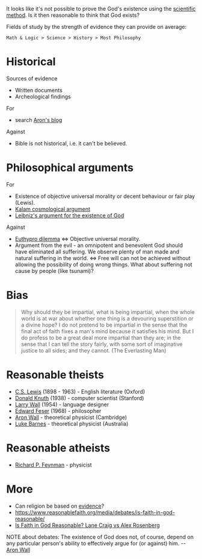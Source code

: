 It looks like it's not possible to prove the God's existence using the [scientific method](http://www.wall.org/~aron/blog/the-pillars-of-science/). Is it then reasonable to think that God exists?

Fields of study by the strength of evidence they can provide on average:

```
Math & Logic > Science > History > Most Philosophy
```

# Historical 

Sources of evidence

* Written documents
* Archeological findings

For

* search [Aron's blog](http://www.wall.org/~aron/blog/)

Against

* Bible is not historical, i.e. it can't be believed.

# Philosophical arguments

For

* Existence of objective universal morality or decent behaviour or fair play (Lewis).
* [Kalam cosmological argument](https://en.wikipedia.org/wiki/Kalam_cosmological_argument)
* [Leibniz's argument for the existence of God](https://www.reasonablefaith.org/videos/interviews-panels/leibnizs-argument-for-the-existence-of-god-bobby-conway/)

Against

* [Euthypro dilemma](https://en.wikipedia.org/wiki/Euthyphro_dilemma) <=> Objective universal morality.
* Argument from the evil - an omnipotent and benevolent God should have eliminated all suffering. We observe plenty of man made and natural suffering in the world. <=> Free will can not be achieved without allowing the possibility of doing wrong things. What about suffering not cause by people (like tsunami)?

# Bias

> Why should they be impartial, what is being impartial, when the whole world is at war about whether one thing is a devouring superstition or a divine hope? I do not pretend to be impartial in the sense that the final act of faith fixes a man's mind because it satisfies his mind. But I do profess to be a great deal more impartial than they are; in the sense that I can tell the story fairly, with some sort of imaginative justice to all sides; and they cannot.  (The Everlasting Man)


# Reasonable theists

* [C.S. Lewis](https://en.wikipedia.org/wiki/C._S._Lewis) (1898 - 1963) - English literature (Oxford)
* [Donald Knuth](https://en.wikipedia.org/wiki/Donald_Knuth) (1938) - computer scientist (Stanford)
* [Larry Wall](https://en.wikipedia.org/wiki/Larry_Wall) (1954) - language designer
* [Edward Feser](http://edwardfeser.blogspot.com/) (1968) - philosopher
* [Aron Wall](http://www.wall.org/~aron/blog/bio/) - theoretical physicist (Cambridge)
* [Luke Barnes](https://www.closertotruth.com/contributor/luke-barnes/profile) - theoretical physicist (Australia)

# Reasonable atheists

* [Richard P. Feynman](http://www.wall.org/~aron/blog/what-about-science/) - physicist

# More

* Can religion be based on [evidence](http://www.wall.org/~aron/evidence.htm)?
* https://www.reasonablefaith.org/media/debates/is-faith-in-god-reasonable/
* [Is Faith in God Reasonable? Lane Craig vs Alex Rosenberg](https://www.youtube.com/watch?v=bhfkhq-CM84)

NOTE about debates: The existence of God does not, of course, depend on any particular person's ability to effectively argue for (or against) him. -- [Aron Wall](http://www.wall.org/~aron/blog/thoughts-on-the-carroll-craig-debate/)
